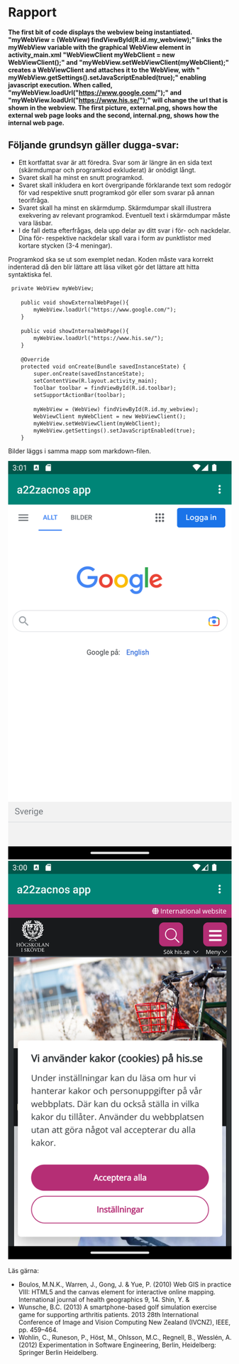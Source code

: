 
# Rapport

**The first bit of code displays the webview being instantiated. "myWebView = (WebView) findViewById(R.id.my_webview);" links the myWebView variable with the graphical WebView element in activity_main.xml
    "WebViewClient myWebClient = new WebViewClient();" and "myWebView.setWebViewClient(myWebClient);" creates a WebViewClient and attaches it to the WebView, with " myWebView.getSettings().setJavaScriptEnabled(true);"
    enabling javascript execution. When called, "myWebView.loadUrl("https://www.google.com/");" and "myWebView.loadUrl("https://www.his.se/");" will change the url that is shown in the webview. The first picture,
    external.png, shows how the external web page looks and the second, internal.png, shows how the internal web page.**


## Följande grundsyn gäller dugga-svar:

- Ett kortfattat svar är att föredra. Svar som är längre än en sida text (skärmdumpar och programkod exkluderat) är onödigt långt.
- Svaret skall ha minst en snutt programkod.
- Svaret skall inkludera en kort övergripande förklarande text som redogör för vad respektive snutt programkod gör eller som svarar på annan teorifråga.
- Svaret skall ha minst en skärmdump. Skärmdumpar skall illustrera exekvering av relevant programkod. Eventuell text i skärmdumpar måste vara läsbar.
- I de fall detta efterfrågas, dela upp delar av ditt svar i för- och nackdelar. Dina för- respektive nackdelar skall vara i form av punktlistor med kortare stycken (3-4 meningar).

Programkod ska se ut som exemplet nedan. Koden måste vara korrekt indenterad då den blir lättare att läsa vilket gör det lättare att hitta syntaktiska fel.

```
 private WebView myWebView;

    public void showExternalWebPage(){
        myWebView.loadUrl("https://www.google.com/");
    }

    public void showInternalWebPage(){
        myWebView.loadUrl("https://www.his.se/");
    }

    @Override
    protected void onCreate(Bundle savedInstanceState) {
        super.onCreate(savedInstanceState);
        setContentView(R.layout.activity_main);
        Toolbar toolbar = findViewById(R.id.toolbar);
        setSupportActionBar(toolbar);

        myWebView = (WebView) findViewById(R.id.my_webview);
        WebViewClient myWebClient = new WebViewClient();
        myWebView.setWebViewClient(myWebClient);
        myWebView.getSettings().setJavaScriptEnabled(true);
    }
```
Bilder läggs i samma mapp som markdown-filen.

![](external.png)
![](internal.png)

Läs gärna:

- Boulos, M.N.K., Warren, J., Gong, J. & Yue, P. (2010) Web GIS in practice VIII: HTML5 and the canvas element for interactive online mapping. International journal of health geographics 9, 14. Shin, Y. &
- Wunsche, B.C. (2013) A smartphone-based golf simulation exercise game for supporting arthritis patients. 2013 28th International Conference of Image and Vision Computing New Zealand (IVCNZ), IEEE, pp. 459–464.
- Wohlin, C., Runeson, P., Höst, M., Ohlsson, M.C., Regnell, B., Wesslén, A. (2012) Experimentation in Software Engineering, Berlin, Heidelberg: Springer Berlin Heidelberg.
